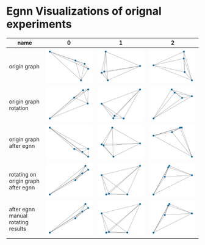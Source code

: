 # Egnn Visualizations of orignal experiments

| name | 0 | 1 | 2 |
|---|---|---|---|
|origin graph| ![0](visual/0.png) | ![1](visual/1.png) | ![2](visual/2.png) |
|origin graph rotation| ![0_r](visual/0_r.png) | ![1_r](visual/1_r.png) | ![2_r](visual/2_r.png) |
|origin graph after egnn| ![0_after](visual/0_after.png) | ![1_after](visual/1_after.png) | ![2_after](visual/2_after.png) |
|rotating on origin graph after egnn|![0_r_after](visual/0_r_after.png) | ![1_r_after](visual/1_r_after.png) | ![2_r_after](visual/2_r_after.png) |
| after egnn manual rotating results| ![0_after_manual](visual/0_after_manual.png) | ![1_after_manual](visual/1_after_manual.png) | ![2_after_manual](visual/2_after_manual.png) |

